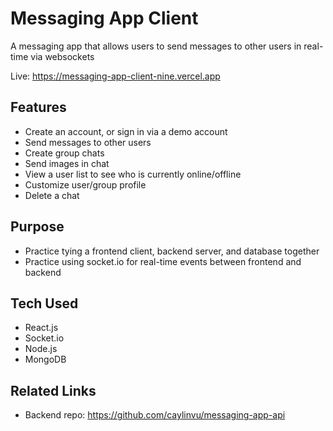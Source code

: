 # Messaging App Client

A messaging app that allows users to send messages to other users in real-time via websockets

Live: https://messaging-app-client-nine.vercel.app

## Features

- Create an account, or sign in via a demo account
- Send messages to other users
- Create group chats
- Send images in chat
- View a user list to see who is currently online/offline
- Customize user/group profile
- Delete a chat

## Purpose

- Practice tying a frontend client, backend server, and database together
- Practice using socket.io for real-time events between frontend and backend

## Tech Used

- React.js
- Socket.io
- Node.js
- MongoDB

## Related Links

- Backend repo: https://github.com/caylinvu/messaging-app-api
